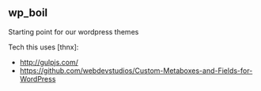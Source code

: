 wp_boil
-------

Starting point for our wordpress themes

Tech this uses [thnx]:

- http://gulpjs.com/
- https://github.com/webdevstudios/Custom-Metaboxes-and-Fields-for-WordPress
